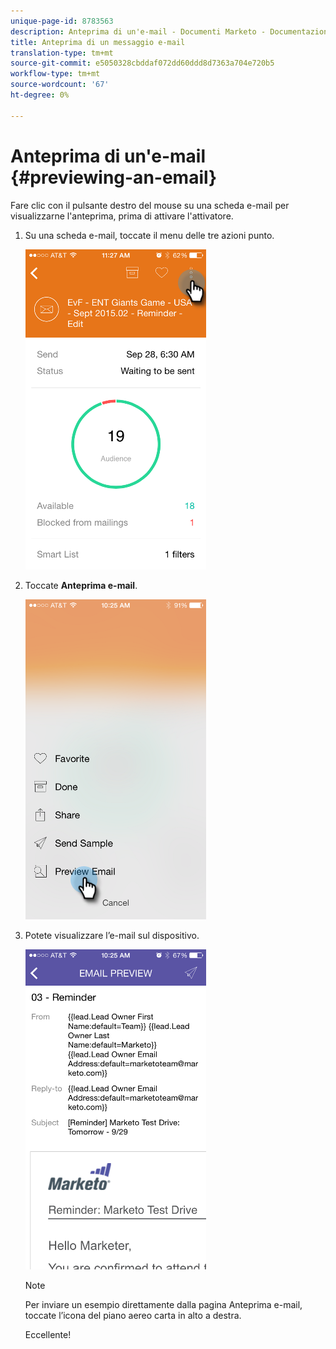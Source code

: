 ```yaml
---
unique-page-id: 8783563
description: Anteprima di un'e-mail - Documenti Marketo - Documentazione prodotto
title: Anteprima di un messaggio e-mail
translation-type: tm+mt
source-git-commit: e5050328cbddaf072dd60ddd8d7363a704e720b5
workflow-type: tm+mt
source-wordcount: '67'
ht-degree: 0%

---
```



# Anteprima di un&#39;e-mail {#previewing-an-email}

Fare clic con il pulsante destro del mouse su una scheda e-mail per visualizzarne l&#39;anteprima, prima di attivare l&#39;attivatore.

1. Su una scheda e-mail, toccate il menu delle tre azioni punto.

   ![](assets/image2015-9-25-11-3a30-3a52.png)

1. Toccate **Anteprima e-mail**.

   ![](assets/image2015-7-14-16-3a42-3a21.png)

1. Potete visualizzare l’e-mail sul dispositivo.

   ![](assets/image2015-9-25-11-3a23-3a42.png)

   >[!NOTE]
   >
   >Per inviare un esempio direttamente dalla pagina Anteprima e-mail, toccate l’icona del piano aereo carta in alto a destra.

   Eccellente!
